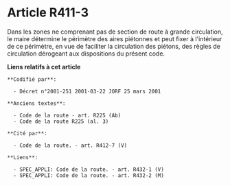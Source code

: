 # Article R411-3

Dans les zones ne comprenant pas de section de route à grande circulation, le maire détermine le périmètre des aires
piétonnes et peut fixer à l'intérieur de ce périmètre, en vue de faciliter la circulation des piétons, des règles de
circulation dérogeant aux dispositions du présent code.

**Liens relatifs à cet article**

	**Codifié par**:

	  - Décret n°2001-251 2001-03-22 JORF 25 mars 2001

	**Anciens textes**:

	  - Code de la route - art. R225 (Ab)
	  - Code de la route R225 (al. 3)

	**Cité par**:

	  - Code de la route. - art. R412-7 (V)

	**Liens**:

	  - SPEC_APPLI: Code de la route. - art. R432-1 (V)
	  - SPEC_APPLI: Code de la route. - art. R432-2 (M)
